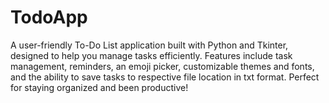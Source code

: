 # TodoApp
A user-friendly To-Do List application built with Python and Tkinter, designed to help you manage tasks efficiently. Features include task management, reminders, an emoji picker, customizable themes and fonts, and the ability to save tasks to respective file location in txt format. Perfect for staying organized and been productive!
